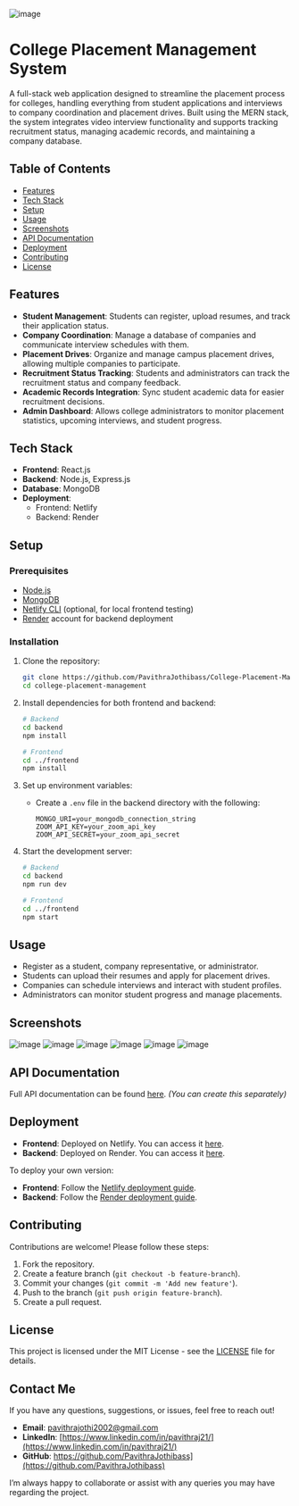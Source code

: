 ![image](https://github.com/user-attachments/assets/cb554908-00f9-40c8-b81b-bdd95bf5783b)
# College Placement Management System

A full-stack web application designed to streamline the placement process for colleges, handling everything from student applications and interviews to company coordination and placement drives. Built using the MERN stack, the system integrates video interview functionality and supports tracking recruitment status, managing academic records, and maintaining a company database.

## Table of Contents
- [Features](#features)
- [Tech Stack](#tech-stack)
- [Setup](#setup)
- [Usage](#usage)
- [Screenshots](#screenshots)
- [API Documentation](#api-documentation)
- [Deployment](#deployment)
- [Contributing](#contributing)
- [License](#license)

## Features
- **Student Management**: Students can register, upload resumes, and track their application status.
- **Company Coordination**: Manage a database of companies and communicate interview schedules with them.
- **Placement Drives**: Organize and manage campus placement drives, allowing multiple companies to participate.
- **Recruitment Status Tracking**: Students and administrators can track the recruitment status and company feedback.
- **Academic Records Integration**: Sync student academic data for easier recruitment decisions.
- **Admin Dashboard**: Allows college administrators to monitor placement statistics, upcoming interviews, and student progress.

## Tech Stack
- **Frontend**: React.js
- **Backend**: Node.js, Express.js
- **Database**: MongoDB
- **Deployment**:
  - Frontend: Netlify
  - Backend: Render

## Setup

### Prerequisites
- [Node.js](https://nodejs.org/)
- [MongoDB](https://www.mongodb.com/)
- [Netlify CLI](https://docs.netlify.com/cli/get-started/) (optional, for local frontend testing)
- [Render](https://render.com/) account for backend deployment

### Installation
1. Clone the repository:
    ```bash
    git clone https://github.com/PavithraJothibass/College-Placement-Management-.git
    cd college-placement-management
    ```

2. Install dependencies for both frontend and backend:
    ```bash
    # Backend
    cd backend
    npm install

    # Frontend
    cd ../frontend
    npm install
    ```

3. Set up environment variables:
   - Create a `.env` file in the backend directory with the following:
     ```
     MONGO_URI=your_mongodb_connection_string
     ZOOM_API_KEY=your_zoom_api_key
     ZOOM_API_SECRET=your_zoom_api_secret
     ```

4. Start the development server:
    ```bash
    # Backend
    cd backend
    npm run dev

    # Frontend
    cd ../frontend
    npm start
    ```

## Usage

- Register as a student, company representative, or administrator.
- Students can upload their resumes and apply for placement drives.
- Companies can schedule interviews and interact with student profiles.
- Administrators can monitor student progress and manage placements.

## Screenshots
![image](https://github.com/user-attachments/assets/e76d3292-9357-4108-92ec-ecce9bceb610)
![image](https://github.com/user-attachments/assets/1d260d6e-fd5e-4f03-a6f0-ca14536b46a5)
![image](https://github.com/user-attachments/assets/986c4c74-d993-48f6-aa87-f3216ccc5592)
![image](https://github.com/user-attachments/assets/35727765-465a-45ed-bb05-500ef78fe0c4)
![image](https://github.com/user-attachments/assets/24d8d7d7-51ae-4251-9d8d-9a496e6617e4)
![image](https://github.com/user-attachments/assets/3d9a274c-c6a3-4ccb-95a8-f39fdb1c6bdf)

## API Documentation
Full API documentation can be found [here](./API_DOCUMENTATION.md). *(You can create this separately)*

## Deployment
- **Frontend**: Deployed on Netlify. You can access it [here](#).
- **Backend**: Deployed on Render. You can access it [here](#).

To deploy your own version:
- **Frontend**: Follow the [Netlify deployment guide](https://docs.netlify.com/).
- **Backend**: Follow the [Render deployment guide](https://render.com/docs/deploy-node-express-app).

## Contributing
Contributions are welcome! Please follow these steps:
1. Fork the repository.
2. Create a feature branch (`git checkout -b feature-branch`).
3. Commit your changes (`git commit -m 'Add new feature'`).
4. Push to the branch (`git push origin feature-branch`).
5. Create a pull request.

## License
This project is licensed under the MIT License - see the [LICENSE](./LICENSE) file for details.

## Contact Me

If you have any questions, suggestions, or issues, feel free to reach out!

- **Email**: [pavithrajothi2002@gmail.com](mailto:pavithrajothi2002@gmail.com)
- **LinkedIn**: [https://www.linkedin.com/in/pavithraj21/](https://www.linkedin.com/in/pavithraj21/)
- **GitHub**: https://github.com/PavithraJothibass](https://github.com/PavithraJothibass)

I’m always happy to collaborate or assist with any queries you may have regarding the project.

